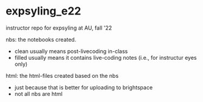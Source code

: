 # expsyling_e22
instructor repo for expsyling at AU, fall '22

nbs: the notebooks created.
- clean usually means post-livecoding in-class
- filled usually means it contains live-coding notes (i.e., for instructur eyes only)

html: the html-files created based on the nbs
- just because that is better for uploading to brightspace
- not all nbs are html 
